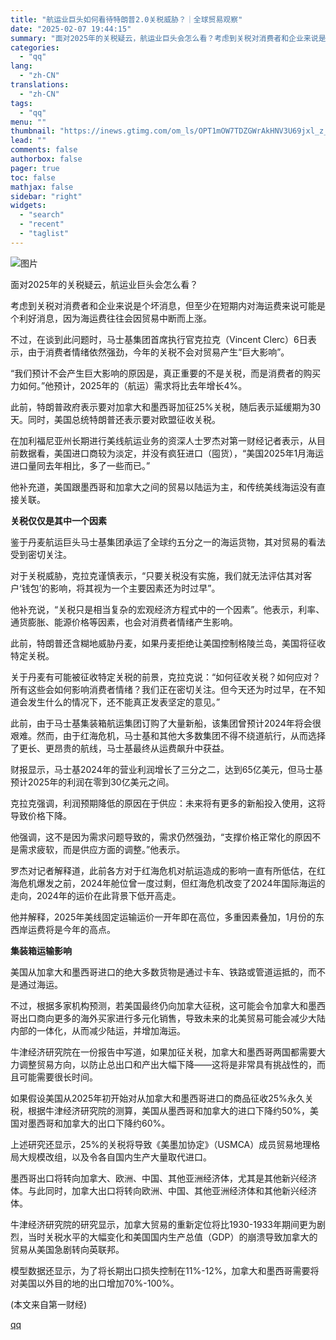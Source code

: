 ```yaml
---
title: "航运业巨头如何看待特朗普2.0关税威胁？｜全球贸易观察"
date: "2025-02-07 19:44:15"
summary: "面对2025年的关税疑云，航运业巨头会怎么看？考虑到关税对消费者和企业来说是个坏消息，但至少在短期内..."
categories:
  - "qq"
lang:
  - "zh-CN"
translations:
  - "zh-CN"
tags:
  - "qq"
menu: ""
thumbnail: "https://inews.gtimg.com/om_ls/OPT1mOW7TDZGWrAkHNV3U69jxl_z_86M3GV3iZmoRYYTcAA_640360/0"
lead: ""
comments: false
authorbox: false
pager: true
toc: false
mathjax: false
sidebar: "right"
widgets:
  - "search"
  - "recent"
  - "taglist"
---
```


![图片](https://inews.gtimg.com/om_bt/O8bZaSq_sIs3VYNnXhqbvgmWLajWX3nwhcTBKc-D8pahAAA/641)

面对2025年的关税疑云，航运业巨头会怎么看？

考虑到关税对消费者和企业来说是个坏消息，但至少在短期内对海运费来说可能是个利好消息，因为海运费往往会因贸易中断而上涨。

不过，在谈到此问题时，马士基集团首席执行官克拉克（Vincent Clerc）6日表示，由于消费者情绪依然强劲，今年的关税不会对贸易产生“巨大影响”。

“我们预计不会产生巨大影响的原因是，真正重要的不是关税，而是消费者的购买力如何。”他预计，2025年的（航运）需求将比去年增长4%。

此前，特朗普政府表示要对加拿大和墨西哥加征25%关税，随后表示延缓期为30天。同时，美国总统特朗普还表示要对欧盟征收关税。

在加利福尼亚州长期进行美线航运业务的资深人士罗杰对第一财经记者表示，从目前数据看，美国进口商较为淡定，并没有疯狂进口（囤货），“美国2025年1月海运进口量同去年相比，多了一些而已。”

他补充道，美国跟墨西哥和加拿大之间的贸易以陆运为主，和传统美线海运没有直接关联。

**关税仅仅是其中一个因素**

鉴于丹麦航运巨头马士基集团承运了全球约五分之一的海运货物，其对贸易的看法受到密切关注。

对于关税威胁，克拉克谨慎表示，“只要关税没有实施，我们就无法评估其对客户‘钱包’的影响，将其视为一个主要因素还为时过早”。

他补充说，“关税只是相当复杂的宏观经济方程式中的一个因素”。他表示，利率、通货膨胀、能源价格等因素，也会对消费者情绪产生影响。

此前，特朗普还含糊地威胁丹麦，如果丹麦拒绝让美国控制格陵兰岛，美国将征收特定关税。

关于丹麦有可能被征收特定关税的前景，克拉克说：“如何征收关税？如何应对？所有这些会如何影响消费者情绪？我们正在密切关注。但今天还为时过早，在不知道会发生什么的情况下，还不能真正发表坚定的意见。”

此前，由于马士基集装箱航运集团订购了大量新船，该集团曾预计2024年将会很艰难。然而，由于红海危机，马士基和其他大多数集团不得不绕道航行，从而选择了更长、更昂贵的航线，马士基最终从运费飙升中获益。

财报显示，马士基2024年的营业利润增长了三分之二，达到65亿美元，但马士基预计2025年的利润在零到30亿美元之间。

克拉克强调，利润预期降低的原因在于供应：未来将有更多的新船投入使用，这将导致价格下降。

他强调，这不是因为需求问题导致的，需求仍然强劲，“支撑价格正常化的原因不是需求疲软，而是供应方面的调整。”他表示。

罗杰对记者解释道，此前各方对于红海危机对航运造成的影响一直有所低估，在红海危机爆发之前，2024年舱位曾一度过剩，但红海危机改变了2024年国际海运的走向，2024年的运价在此背景下低开高走。

他并解释，2025年美线固定运输运价一开年即在高位，多重因素叠加，1月份的东西岸运费将是今年的高点。

**集装箱运输影响**

美国从加拿大和墨西哥进口的绝大多数货物是通过卡车、铁路或管道运抵的，而不是通过海运。

不过，根据多家机构预测，若美国最终仍向加拿大征税，这可能会令加拿大和墨西哥出口商向更多的海外买家进行多元化销售，导致未来的北美贸易可能会减少大陆内部的一体化，从而减少陆运，并增加海运。

牛津经济研究院在一份报告中写道，如果加征关税，加拿大和墨西哥两国都需要大力调整贸易方向，以防止总出口和产出大幅下降——这将是非常具有挑战性的，而且可能需要很长时间。

如果假设美国从2025年初开始对​从加拿大和墨西哥进口的商品征收25%永久关税，根据牛津经济研究院的测算，美国从墨西哥和加拿大的进口下降约50%，美国对墨西哥和加拿大的出口下降约60%。

上述研究还显示，25%的关税将导致《美墨加协定》（USMCA）成员贸易地理格局大规模改组，以及令各自国内生产大量取代进口。

墨西哥出口将转向加拿大、欧洲、中国、其他亚洲经济体，尤其是其他新兴经济体。与此同时，加拿大出口将转向欧洲、中国、其他亚洲经济体和其他新兴经济体。

牛津经济研究院的研究显示，加拿大贸易的重新定位将比1930-1933年期间更为剧烈，当时关税水平的大幅变化和美国国内生产总值（GDP）的崩溃导致加拿大的贸易从美国急剧转向英联邦。

模型数据还显示，为了将长期出口损失控制在11%-12%，加拿大和墨西哥需要将对美国以外目的地的出口增加70%-100%。

(本文来自第一财经)

[qq](https://new.qq.com/rain/a/20250207A085YP00)
